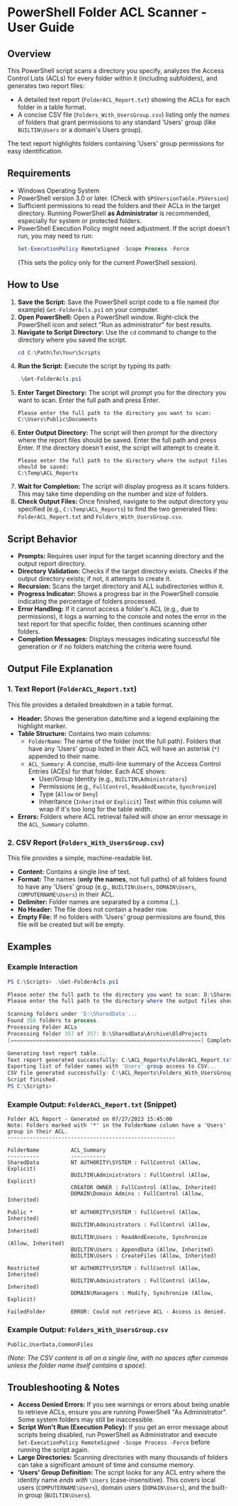 # PowerShell Folder ACL Scanner - User Guide

## Overview

This PowerShell script scans a directory you specify, analyzes the Access Control Lists (ACLs) for every folder within it (including subfolders), and generates two report files:

*   A detailed text report (`FolderACL_Report.txt`) showing the ACLs for each folder in a table format.
*   A concise CSV file (`Folders_With_UsersGroup.csv`) listing only the *names* of folders that grant permissions to any standard 'Users' group (like `BUILTIN\Users` or a domain's Users group).

The text report highlights folders containing 'Users' group permissions for easy identification.

## Requirements

*   Windows Operating System
*   PowerShell version 3.0 or later. (Check with `$PSVersionTable.PSVersion`)
*   Sufficient permissions to read the folders and their ACLs in the target directory. Running PowerShell **as Administrator** is recommended, especially for system or protected folders.
*   PowerShell Execution Policy might need adjustment. If the script doesn't run, you may need to run:
    ```powershell
    Set-ExecutionPolicy RemoteSigned -Scope Process -Force
    ```
    (This sets the policy only for the current PowerShell session).

## How to Use

1.  **Save the Script:** Save the PowerShell script code to a file named (for example) `Get-FolderAcls.ps1` on your computer.
2.  **Open PowerShell:** Open a PowerShell window. Right-click the PowerShell icon and select "Run as administrator" for best results.
3.  **Navigate to Script Directory:** Use the `cd` command to change to the directory where you saved the script.
    ```powershell
    cd C:\Path\To\Your\Scripts
    ```
4.  **Run the Script:** Execute the script by typing its path:
    ```powershell
    .\Get-FolderAcls.ps1
    ```
5.  **Enter Target Directory:** The script will prompt you for the directory you want to scan. Enter the full path and press Enter.
    ```
    Please enter the full path to the directory you want to scan:
    C:\Users\Public\Documents
    ```
6.  **Enter Output Directory:** The script will then prompt for the directory where the report files should be saved. Enter the full path and press Enter. If the directory doesn't exist, the script will attempt to create it.
    ```
    Please enter the full path to the directory where the output files should be saved: 
    C:\Temp\ACL_Reports
    ```
7.  **Wait for Completion:** The script will display progress as it scans folders. This may take time depending on the number and size of folders.
8.  **Check Output Files:** Once finished, navigate to the output directory you specified (e.g., `C:\Temp\ACL_Reports`) to find the two generated files: `FolderACL_Report.txt` and `Folders_With_UsersGroup.csv`.

## Script Behavior

*   **Prompts:** Requires user input for the target scanning directory and the output report directory.
*   **Directory Validation:** Checks if the target directory exists. Checks if the output directory exists; if not, it attempts to create it.
*   **Recursion:** Scans the target directory and ALL subdirectories within it.
*   **Progress Indicator:** Shows a progress bar in the PowerShell console indicating the percentage of folders processed.
*   **Error Handling:** If it cannot access a folder's ACL (e.g., due to permissions), it logs a warning to the console and notes the error in the text report for that specific folder, then continues scanning other folders.
*   **Completion Messages:** Displays messages indicating successful file generation or if no folders matching the criteria were found.

## Output File Explanation

### 1. Text Report (`FolderACL_Report.txt`)

This file provides a detailed breakdown in a table format.

*   **Header:** Shows the generation date/time and a legend explaining the highlight marker.
*   **Table Structure:** Contains two main columns:
    *   `FolderName`: The name of the folder (not the full path). Folders that have any 'Users' group listed in their ACL will have an asterisk (`*`) appended to their name.
    *   `ACL_Summary`: A concise, multi-line summary of the Access Control Entries (ACEs) for that folder. Each ACE shows:
        *   User/Group Identity (e.g., `BUILTIN\Administrators`)
        *   Permissions (e.g., `FullControl`, `ReadAndExecute`, `Synchronize`)
        *   Type (`Allow` or `Deny`)
        *   Inheritance (`Inherited` or `Explicit`)
    Text within this column will wrap if it's too long for the table width.
*   **Errors:** Folders where ACL retrieval failed will show an error message in the `ACL_Summary` column.

### 2. CSV Report (`Folders_With_UsersGroup.csv`)

This file provides a simple, machine-readable list.

*   **Content:** Contains a single line of text.
*   **Format:** The names (**only the names**, not full paths) of all folders found to have any 'Users' group (e.g., `BUILTIN\Users`, `DOMAIN\Users`, `COMPUTERNAME\Users`) in their ACL.
*   **Delimiter:** Folder names are separated by a comma (`,`).
*   **No Header:** The file does not contain a header row.
*   **Empty File:** If no folders with 'Users' group permissions are found, this file will be created but will be empty.

## Examples

### Example Interaction

```powershell
PS C:\Scripts> .\Get-FolderAcls.ps1

Please enter the full path to the directory you want to scan: D:\SharedData
Please enter the full path to the directory where the output files should be saved: C:\ACL_Reports

Scanning folders under 'D:\SharedData'...
Found 356 folders to process.
Processing Folder ACLs
Processing folder 357 of 357: D:\SharedData\Archive\OldProjects
[============================================================] Completed

Generating text report table...
Text report generated successfully: C:\ACL_Reports\FolderACL_Report.txt
Exporting list of folder names with 'Users' group access to CSV...
CSV file generated successfully: C:\ACL_Reports\Folders_With_UsersGroup.csv
Script finished.
PS C:\Scripts>
```

### Example Output: `FolderACL_Report.txt` (Snippet)

```text
Folder ACL Report - Generated on 07/27/2023 15:45:00
Note: Folders marked with '*' in the FolderName column have a 'Users' group in their ACL.
-----------------------------------------------------

FolderName          ACL_Summary
----------          -----------
SharedData          NT AUTHORITY\SYSTEM : FullControl (Allow, Explicit)
                    BUILTIN\Administrators : FullControl (Allow, Explicit)
                    CREATOR OWNER : FullControl (Allow, Inherited)
                    DOMAIN\Domain Admins : FullControl (Allow, Inherited)

Public *            NT AUTHORITY\SYSTEM : FullControl (Allow, Inherited)
                    BUILTIN\Administrators : FullControl (Allow, Inherited)
                    BUILTIN\Users : ReadAndExecute, Synchronize (Allow, Inherited)
                    BUILTIN\Users : AppendData (Allow, Inherited)
                    BUILTIN\Users : CreateFiles (Allow, Inherited)

Restricted          NT AUTHORITY\SYSTEM : FullControl (Allow, Inherited)
                    BUILTIN\Administrators : FullControl (Allow, Inherited)
                    DOMAIN\Managers : Modify, Synchronize (Allow, Explicit)

FailedFolder        ERROR: Could not retrieve ACL - Access is denied.
```

### Example Output: `Folders_With_UsersGroup.csv`

```csv
Public,UserData,CommonFiles
```

*(Note: The CSV content is all on a single line, with no spaces after commas unless the folder name itself contains a space).*

## Troubleshooting & Notes

*   **Access Denied Errors:** If you see warnings or errors about being unable to retrieve ACLs, ensure you are running PowerShell "As Administrator". Some system folders may still be inaccessible.
*   **Script Won't Run (Execution Policy):** If you get an error message about scripts being disabled, run PowerShell as Administrator and execute `Set-ExecutionPolicy RemoteSigned -Scope Process -Force` before running the script again.
*   **Large Directories:** Scanning directories with many thousands of folders can take a significant amount of time and consume memory.
*   **'Users' Group Definition:** The script looks for any ACL entry where the identity name *ends with* `\Users` (case-insensitive). This covers local users (`COMPUTERNAME\Users`), domain users (`DOMAIN\Users`), and the built-in group (`BUILTIN\Users`).
